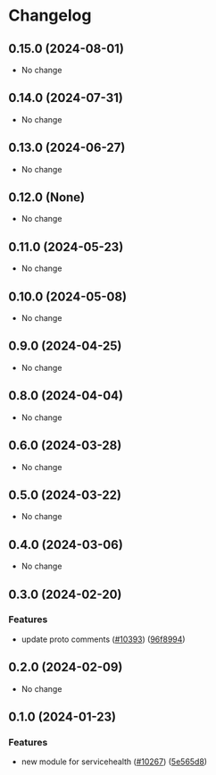 # Changelog

## 0.15.0 (2024-08-01)

* No change


## 0.14.0 (2024-07-31)

* No change


## 0.13.0 (2024-06-27)

* No change


## 0.12.0 (None)

* No change


## 0.11.0 (2024-05-23)

* No change


## 0.10.0 (2024-05-08)

* No change


## 0.9.0 (2024-04-25)

* No change


## 0.8.0 (2024-04-04)

* No change


## 0.6.0 (2024-03-28)

* No change


## 0.5.0 (2024-03-22)

* No change


## 0.4.0 (2024-03-06)

* No change


## 0.3.0 (2024-02-20)

### Features

* update proto comments ([#10393](https://github.com/googleapis/google-cloud-java/issues/10393)) ([96f8994](https://github.com/googleapis/google-cloud-java/commit/96f8994d09806e80879e583573258e61fbd80bcd))



## 0.2.0 (2024-02-09)

* No change


## 0.1.0 (2024-01-23)

### Features

* new module for servicehealth ([#10267](https://github.com/googleapis/google-cloud-java/issues/10267)) ([5e565d8](https://github.com/googleapis/google-cloud-java/commit/5e565d815d431023052ec8c49247d730542b70a8))

